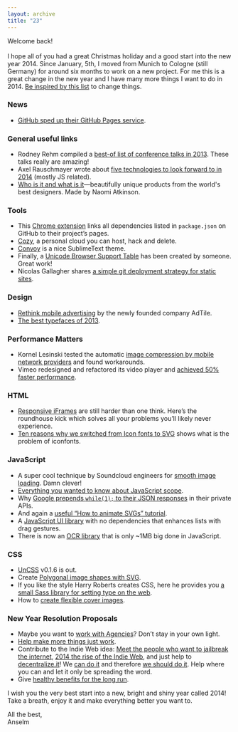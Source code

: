 ```yaml
---
layout: archive
title: "23"
---
```



Welcome back!<br>
<br>
I hope all of you had a great Christmas holiday and a good start into the new year 2014. Since January, 5th, I moved from Munich to Cologne (still Germany) for around six months to work on a new project. For me this is a great change in the new year and I have many more things I want to do in 2014. [Be inspired by this list](https://the-pastry-box-project.net/jay-fanelli/2013-december-31) to change things.


### News

- [GitHub sped up their GitHub Pages service](https://github.com/blog/1715-faster-more-awesome-github-pages).

### General useful links

- Rodney Rehm compiled a [best-of list of conference talks in 2013](http://blog.rodneyrehm.de/archives/31-My-Best-Of-2013-Conference-Talks.html). These talks really are amazing!
- Axel Rauschmayer wrote about [five technologies to look forward to in 2014](http://www.2ality.com/2014/01/web-platform-2014.html) (mostly JS related).
- [Who is it and what is it](https://whositandwhatsit.com/)&mdash;beautifully unique products from the world's best designers. Made by Naomi Atkinson.

### Tools

- This [Chrome extension](https://chrome.google.com/webstore/detail/dependencies-linker-for-g/jlmafbaeoofdegohdhinkhilhclaklkp/related) links all dependencies listed in `package.json` on GitHub to their project’s pages.
- [Cozy](http://cozy.io/), a personal cloud you can host, hack and delete.
- [Convoy](https://sublime.wbond.net/packages/Convoy) is a nice SublimeText theme.
- Finally, a [Unicode Browser Support Table](http://unicode.johnholtripley.co.uk/) has been created by someone. Great work!
- Nicolas Gallagher shares [a simple git deployment strategy for static sites](http://nicolasgallagher.com/simple-git-deployment-strategy-for-static-sites/).

### Design

- [Rethink mobile advertising](http://blog.adtile.me/2013/12/29/rethinking-mobile-advertising) by the newly founded company AdTile.
- [The best typefaces of 2013](http://thenextweb.com/dd/2013/12/22/best-typefaces-2013/).

### Performance Matters

- Kornel Lesinski tested the automatic [image compression by mobile network providers](http://calendar.perfplanet.com/2013/mobile-isp-image-recompression/) and found workarounds.
- Vimeo redesigned and refactored its video player and [achieved 50% faster performance](http://www.creativebloq.com/video/vimeos-new-player-50-faster-11410283).

### HTML

- [Responsive iFrames](http://responsivenews.co.uk/post/71845174511/responsive-iframes) are still harder than one think. Here’s the roundhouse kick which solves all your problems you’ll likely never experience.
- [Ten reasons why we switched from Icon fonts to SVG](http://ianfeather.co.uk/ten-reasons-we-switched-from-an-icon-font-to-svg/) shows what is the problem of iconfonts.

### JavaScript

- A super cool technique by Soundcloud engineers for [smooth image loading](http://spadgos.github.io/blog/2014/01/08/smooth-image-loading-by-upscaling/). Damn clever!
- [Everything you wanted to know about JavaScript scope](http://toddmotto.com/everything-you-wanted-to-know-about-javascript-scope/).
- Why [Google prepends `while(1);` to their JSON responses](http://stackoverflow.com/questions/2669690/why-does-google-prepend-while1-to-their-json-responses) in their private APIs.
- And again a [useful “How to animate SVGs” tutorial](http://tympanus.net/codrops/2013/12/30/svg-drawing-animation/).
- A [JavaScript UI library](https://github.com/pornel/slip) with no dependencies that enhances lists with drag gestures.
- There is now an [OCR library](http://antimatter15.github.io/ocrad.js/demo.html) that is only ~1MB big done in JavaScript.

### CSS

- [UnCSS](https://github.com/addyosmani/grunt-uncss/releases/tag/v0.1.6) v0.1.6 is out.
- Create [Polygonal image shapes with SVG](http://germanforblack.com/post/48894844472/recently-i-worked-with-art-processors-to-create).
- If you like the style Harry Roberts creates CSS, here he provides you [a small Sass library for setting type on the web](https://github.com/csswizardry/typecsset).
- How to [create flexible cover images](http://nicolasgallagher.com/flexible-css-cover-images/).

### New Year Resolution Proposals

- Maybe you want to [work with Agencies](http://alistapart.com/column/the-silent-subcontractor)? Don’t stay in your own light.
- [Help make more things just work](http://www.torgo.com/blog/2013/12/can-things-just-work-in-2014.html).
- Contribute to the Indie Web idea: [Meet the people who want to jailbreak the internet](http://www.wired.com/wiredenterprise/2013/08/indie-web/), [2014 the rise of the Indie Web](http://aralbalkan.com/notes/2014-the-rise-of-indie-tech/), and just help to [decentralize.it](http://decentralize.it/)! We [can do it](http://indiewebify.me/) and therefore [we should do it](http://indiewebify.me/). Help where you can and let it only be spreading the word.
- Give [healthy benefits for the long run](https://37signals.com/svn/posts/3703-healthy-benefits-for-the-long-run).

I wish you the very best start into a new, bright and shiny year called 2014! Take a breath, enjoy it and make everything better you want to.

All the best,<br>
Anselm
